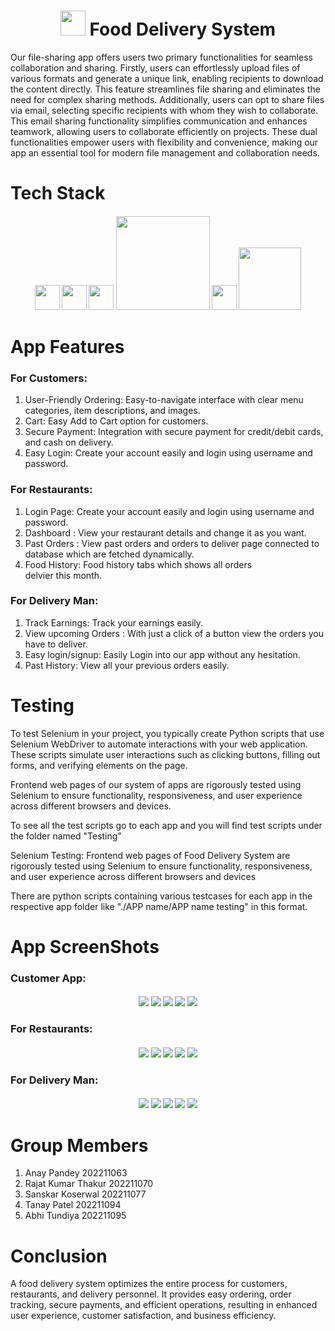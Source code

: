 <h1 align="center">
    <img src="https://github.com/acevaliant420/ProjectHub_SE/blob/Submission-Food-Delivery-System/icons/logo.png?raw=true"logo.png"&response-content-type=image%2Fpng&X-Amz-Signature=9b02405c1ee5237ec642a7d73189d06bc45ea2a3b3d3e3a5dccbca055f1ea946" width=40>
    Food Delivery System
</h1>

Our file-sharing app offers users two primary functionalities for seamless collaboration and sharing. Firstly, users can effortlessly upload files of various formats and generate a unique link, enabling recipients to download the content directly. This feature streamlines file sharing and eliminates the need for complex sharing methods. Additionally, users can opt to share files via email, selecting specific recipients with whom they wish to collaborate. This email sharing functionality simplifies communication and enhances teamwork, allowing users to collaborate efficiently on projects. These dual functionalities empower users with flexibility and convenience, making our app an essential tool for modern file management and collaboration needs.

<h1 align="left">
    Tech Stack
</h1>

<h4 align="center"> 
     <img src="https://github.com/acevaliant420/ProjectHub_SE/blob/Submission-Food-Delivery-System/icons/html-5.png?raw=true" width=40>
     <img src="https://github.com/acevaliant420/ProjectHub_SE/blob/Submission-Food-Delivery-System/icons/css-3.png?raw=true" width=40>
     <img src="https://github.com/acevaliant420/ProjectHub_SE/blob/Submission-Food-Delivery-System/icons/js.png?raw=true" width=40>
     <img src="https://github.com/acevaliant420/ProjectHub_SE/blob/Submission-Food-Delivery-System/icons/MongoDB_Logo.svg.png?raw=true" width=150>
     <img src="https://github.com/acevaliant420/ProjectHub_SE/blob/Submission-Food-Delivery-System/icons/nodejs.png?raw=true" width=40>
     <img src="https://github.com/acevaliant420/ProjectHub_SE/blob/Submission-Food-Delivery-System/icons/1_i2fRBk3GsYLeUk_Rh7AzHw.png?raw=true" width=100>
</h4>

<h1 align="left">
    App Features
</h1>

### For Customers:

1. User-Friendly Ordering: Easy-to-navigate interface with clear menu categories, item descriptions, and images.
2. Cart: Easy Add to Cart option for customers.
3. Secure Payment: Integration with secure payment for credit/debit cards, and cash on delivery.
4. Easy Login: Create your account easily and login using username and password.

### For Restaurants:

1. Login Page: Create your account easily and login using username and password.
2. Dashboard : View your restaurant details and change it as you want.
3. Past Orders : View past orders and orders to deliver page connected to database which are fetched dynamically.
4. Food History: Food history tabs which shows all orders delvier this month.

### For Delivery Man:

1. Track Earnings: Track your earnings easily.
2. View upcoming Orders : With just a click of a button view the orders you have to deliver.
3. Easy login/signup: Easily Login into our app without any hesitation.
4. Past History: View all your previous orders easily.

<h1 align="left">
    Testing
</h1>

To test Selenium in your project, you typically create Python scripts that use Selenium WebDriver to automate interactions with your web application. These scripts simulate user interactions such as clicking buttons, filling out forms, and verifying elements on the page.

Frontend web pages of our system of apps are rigorously tested using Selenium to ensure functionality, responsiveness, and user experience across different browsers and devices.

To see all the test scripts go to each app and you will find test scripts under the folder named "Testing"

Selenium Testing: Frontend web pages of Food Delivery System are rigorously tested using Selenium to ensure functionality, responsiveness, and user experience across different browsers and devices

There are python scripts containing various testcases for each app in the respective app folder like "./APP name/APP name testing" in this format.


<h1 align="left">
    App ScreenShots
</h1>

### Customer App:

<h4 align="center"> 
     <img src="https://github.com/acevaliant420/ProjectHub_SE/blob/Submission-Food-Delivery-System/1.%20Customer%20App%20ss/home-screen.jpg?raw=true" >
     <img src="https://github.com/acevaliant420/ProjectHub_SE/blob/Submission-Food-Delivery-System/1.%20Customer%20App%20ss/login.jpg?raw=true">
     <img src="https://github.com/acevaliant420/ProjectHub_SE/blob/Submission-Food-Delivery-System/1.%20Customer%20App%20ss/menu.jpg?raw=true">
     <img src="https://github.com/acevaliant420/ProjectHub_SE/blob/Submission-Food-Delivery-System/1.%20Customer%20App%20ss/cart.jpg?raw=true">
     <img src="https://github.com/acevaliant420/ProjectHub_SE/blob/Submission-Food-Delivery-System/1.%20Customer%20App%20ss/payment.jpg?raw=true">
</h4>

### For Restaurants:

<h4 align="center"> 
     <img src="https://github.com/acevaliant420/ProjectHub_SE/blob/Submission-Food-Delivery-System/3.%20Restaurant%20App%20ss/dashboard.jpg?raw=true">
     <img src="https://github.com/acevaliant420/ProjectHub_SE/blob/Submission-Food-Delivery-System/3.%20Restaurant%20App%20ss/login.jpg?raw=true">
     <img src="https://github.com/acevaliant420/ProjectHub_SE/blob/Submission-Food-Delivery-System/3.%20Restaurant%20App%20ss/history.jpg?raw=true">
     <img src="https://github.com/acevaliant420/ProjectHub_SE/blob/Submission-Food-Delivery-System/3.%20Restaurant%20App%20ss/pastorders.jpg?raw=true">
     <img src="https://github.com/acevaliant420/ProjectHub_SE/blob/Submission-Food-Delivery-System/3.%20Restaurant%20App%20ss/changepassword.jpg?raw=true">
</h4>

### For Delivery Man:

<h4 align="center"> 
     <img src="https://github.com/acevaliant420/ProjectHub_SE/blob/Submission-Food-Delivery-System/2.%20Delivery%20Man%20ss/homepage.jpg?raw=true">
     <img src="https://github.com/acevaliant420/ProjectHub_SE/blob/Submission-Food-Delivery-System/2.%20Delivery%20Man%20ss/login.jpg?raw=true">
     <img src="https://github.com/acevaliant420/ProjectHub_SE/blob/Submission-Food-Delivery-System/2.%20Delivery%20Man%20ss/upcoming.jpg?raw=true">
     <img src="https://github.com/acevaliant420/ProjectHub_SE/blob/Submission-Food-Delivery-System/2.%20Delivery%20Man%20ss/past.jpg?raw=true">
     <img src="https://github.com/acevaliant420/ProjectHub_SE/blob/Submission-Food-Delivery-System/2.%20Delivery%20Man%20ss/earnings.jpg?raw=true">
</h4>


<h1 align="left">
    Group Members
</h1>

1. Anay Pandey                   202211063
2. Rajat Kumar Thakur        202211070
3. Sanskar Koserwal            202211077
4. Tanay Patel		        202211094
5. Abhi Tundiya 		        202211095

<h1 align="left">
    Conclusion
</h1>

A food delivery system optimizes the entire process for customers, restaurants, and delivery personnel. It provides easy ordering, order tracking, secure payments, and efficient operations, resulting in enhanced user experience, customer satisfaction, and business efficiency.